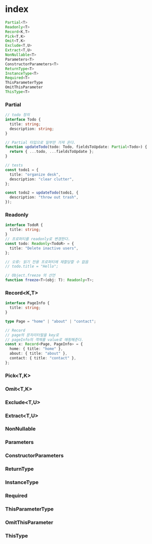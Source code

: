 # index

```ts
Partial<T>
Readonly<T>
Record<K,T>
Pick<T,K>
Omit<T,K>
Exclude<T,U>
Extract<T,U>
NonNullable<T>
Parameters<T>
ConstructorParameters<T>
ReturnType<T>
InstanceType<T>
Required<T>
ThisParameterType
OmitThisParameter
ThisType<T>
```

### Partial<T>

```ts
// todo 정의
interface Todo {
  title: string;
  description: string;
}

// Partial 타입으로 일부만 가져 온다.
function updateTodo(todo: Todo, fieldsToUpdate: Partial<Todo>) {
  return { ...todo, ...fieldsToUpdate };
}

// tests
const todo1 = {
  title: "organize desk",
  description: "clear clutter",
};

const todo2 = updateTodo(todo1, {
  description: "throw out trash",
});
```

### Readonly<T>

```ts
interface TodoR {
  title: string;
}
// 프로퍼티를 readonly로 변경한다.
const todo: Readonly<TodoR> = {
  title: "Delete inactive users",
};

// 오류: 읽기 전용 프로퍼티에 재할당할 수 없음
// todo.title = "Hello";
```

```ts
// Object.freeze 의 선언
function freeze<T>(obj: T): Readonly<T>;
```

### Record<K,T>

```ts
interface PageInfo {
  title: string;
}

type Page = "home" | "about" | "contact";

// Record
// page의 문자리터럴을 key로
// pageInfo의 객체를 value로 매핑해준다.
const x: Record<Page, PageInfo> = {
  home: { title: "home" },
  about: { title: "about" },
  contact: { title: "contact" },
};
```

### Pick<T,K>

### Omit<T,K>

### Exclude<T,U>

### Extract<T,U>

### NonNullable<T>

### Parameters<T>

### ConstructorParameters<T>

### ReturnType<T>

### InstanceType<T>

### Required<T>

### ThisParameterType

### OmitThisParameter

### ThisType<T>
